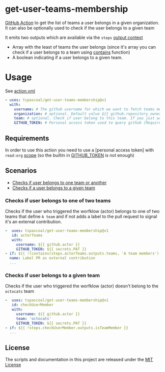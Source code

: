 # get-user-teams-membership

[GitHub Action](https://github.com/features/actions) to get the list of teams a user belongs in a given organization.
It can also be optionally used to check if the user belongs to a given team

It emits two outputs which are available via the `steps` [output context](https://docs.github.com/en/actions/reference/context-and-expression-syntax-for-github-actions#steps-context)

* Array with the least of teams the user belongs (since it's array you can check if a user belongs to a team using [contains](https://docs.github.com/en/actions/reference/context-and-expression-syntax-for-github-actions#contains) function)
* A boolean indicating if a user belongs to a given team.

# Usage

See [action.yml](action.yml)

```yaml
- uses: tspascoal/get-user-teams-membership@v1
  with:
    username: # The github username for which we want to fetch teams membership in a given organization.
    organization: # optional. Default value ${{ github.repository_owner }} Organization to get membership from.
    team: # optional. Check if user belong to this team. If you just want to check membership of a particular team. (only team name, don't include orgname)
    GITHUB_TOKEN: # Personal access token used to query github (Requires scope: `read:org`)
```

## Requirements

In order to use this action you need to use a [personal access token] 
with `read:org` [scope](https://docs.github.com/en/developers/apps/scopes-for-oauth-apps#available-scopes) 
(so the builtin in [GITHUB_TOKEN](https://docs.github.com/en/actions/configuring-and-managing-workflows/authenticating-with-the-github_token) is not enough)

## Scenarios

- [Checks if user belongs to one team or another](#Checks-if-user-belongs-to-one-of-two-teams)
- [Checks if a user belongs to a given team](#Checks-if-user-belongs-to-a-given-team)

### Checks if user belongs to one of two teams

Checks if the user who triggered the worfklow (actor) belongs to one of two teams that define `A team` 
and if not adds a label to the pull request to signal it's an external contribution.

```yaml
-  uses: tspascoal/get-user-teams-membership@v1
   id: actorTeams
   with:
     username: ${{ github.actor }}
     GITHUB_TOKEN: ${{ secrets.PAT }}
- if: ${{ !(contains(steps.actorTeams.outputs.teams, 'A team members') || contains(steps.actorTeams.outputs.teams.teams, 'A team admins')) }}
  name: Label PR as external contribution
  ...  
```

### Checks if user belongs to a given team

Checks if the user who triggered the worfklow (actor) doesn't belong to the `octocats` team

```yaml
-  uses: tspascoal/get-user-teams-membership@v1
   id: checkUserMember
   with:
     username: ${{ github.actor }}
     team: 'octocats'
     GITHUB_TOKEN: ${{ secrets.PAT }}
- if: ${{ !steps.checkUserMember.outputs.isTeamMember }}
  ...  
```

## License

The scripts and documentation in this project are released under the [MIT License](LICENSE)
